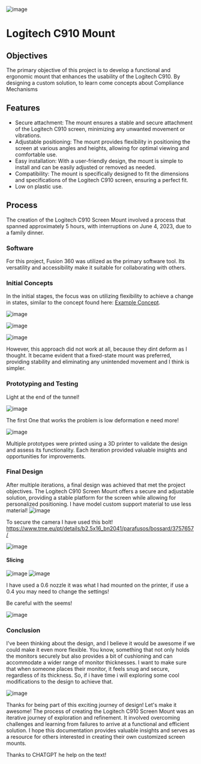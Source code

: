 ![image](https://github.com/3devangelist/Complient_mechanisms_learning_experience/assets/17902658/c298563d-d521-443f-a98f-4a8319875310)

# Logitech C910 Mount

## Objectives
The primary objective of this project is to develop a functional and ergonomic mount that enhances the usability of the Logitech C910. By designing a custom solution, to learn come concepts about Compliance Mechanisms 
## Features
- Secure attachment: The mount ensures a stable and secure attachment of the Logitech C910 screen, minimizing any unwanted movement or vibrations.
- Adjustable positioning: The mount provides flexibility in positioning the screen at various angles and heights, allowing for optimal viewing and comfortable use.
- Easy installation: With a user-friendly design, the mount is simple to install and can be easily adjusted or removed as needed.
- Compatibility: The mount is specifically designed to fit the dimensions and specifications of the Logitech C910 screen, ensuring a perfect fit.
- Low on plastic use.

## Process

The creation of the Logitech C910 Screen Mount involved a process that spanned approximately 5 hours, with interruptions on June 4, 2023, due to a family dinner.

### Software
For this project, Fusion 360 was utilized as the primary software tool. Its versatility and accessibility make it suitable for collaborating with others.

### Initial Concepts
In the initial stages, the focus was on utilizing flexibility to achieve a change in states, similar to the concept found here: [Example Concept](https://www.thingiverse.com/thing:3163115).

![image](https://github.com/3devangelist/Complient_mechanisms_learning_experience/assets/17902658/7c8d7faf-fa81-480c-9f00-e43ebc5778ee)

![image](https://github.com/3devangelist/Complient_mechanisms_learning_experience/assets/17902658/bffb1b43-fc7c-4459-8fb9-3f17dbce7673)

![image](https://github.com/3devangelist/Complient_mechanisms_learning_experience/assets/17902658/84ea2a8b-9103-41eb-a445-d6c12736ca32)

However, this approach did not work at all, because they dint deform as I thought. It became evident that a fixed-state mount was preferred, providing stability and eliminating any unintended movement and I think is simpler.

### Prototyping and Testing
Light at the end of the tunnel!

![image](https://github.com/3devangelist/Complient_mechanisms_learning_experience/assets/17902658/08a56bc4-4745-4623-bfea-ee0d9893cc49)

The first One that works the problem is low deformation e need more!

![image](https://github.com/3devangelist/Complient_mechanisms_learning_experience/assets/17902658/d2d91f5f-99a1-45e4-8474-4dc30fd941e6)

Multiple prototypes were printed using a 3D printer to validate the design and assess its functionality. Each iteration provided valuable insights and opportunities for improvements.

### Final Design
After multiple iterations, a final design was achieved that met the project objectives. The Logitech C910 Screen Mount offers a secure and adjustable solution, providing a stable platform for the screen while allowing for personalized positioning. I have model custom support material to use less material!
![image](https://github.com/3devangelist/Complient_mechanisms_learning_experience/assets/17902658/8bef7291-c3c2-4930-be29-cb2392cbd40f)

To secure the camera I have used this bolt!
https://www.tme.eu/pt/details/b2.5x16_bn2041/parafusos/bossard/3757657/

![image](https://github.com/3devangelist/Complient_mechanisms_learning_experience/assets/17902658/340d3033-c632-4702-b321-13309c31a9f4)

#### Slicing
![image](https://github.com/3devangelist/Complient_mechanisms_learning_experience/assets/17902658/1854673f-9379-4ee4-9cc9-925f1a9cfc94)
![image](https://github.com/3devangelist/Complient_mechanisms_learning_experience/assets/17902658/ca952983-f624-44a9-bc79-62d5b29e9d56)

I have used a 0.6 nozzle it was what I had mounted on the printer, if use a 0.4 you may need to change the settings!

Be careful with the seems!

![image](https://github.com/3devangelist/Complient_mechanisms_learning_experience/assets/17902658/d0e7aeb7-aa06-4c4d-aa09-edc09f36ae83)



### Conclusion

I've been thinking about the design, and I believe it would be awesome if we could make it even more flexible. You know, something that not only holds the monitors securely but also provides a bit of cushioning and can accommodate a wider range of monitor thicknesses.
I want to make sure that when someone places their monitor, it feels snug and secure, regardless of its thickness. So, if i have time i will exploring some cool modifications to the design to achieve that.

![image](https://github.com/3devangelist/Complient_mechanisms_learning_experience/assets/17902658/e04be95b-e323-4b6b-9dbb-2c77f77d030f)

Thanks for being part of this exciting journey of design! Let's make it awesome!
The process of creating the Logitech C910 Screen Mount was an iterative journey of exploration and refinement. It involved overcoming challenges and learning from failures to arrive at a functional and efficient solution. I hope this documentation provides valuable insights and serves as a resource for others interested in creating their own customized screen mounts.

Thanks to CHATGPT he help on the text!






